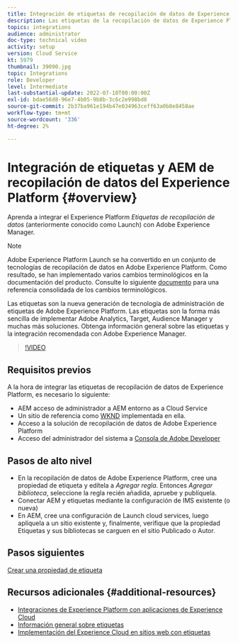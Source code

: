 ```yaml
---
title: Integración de etiquetas de recopilación de datos de Experience Platform (Launch) y AEM
description: Las etiquetas de la recopilación de datos de Experience Platform son la solución de administración de etiquetas de próxima generación de Adobe y la mejor manera de implementar Adobe Analytics, Target, Audience Manager y muchas más soluciones. Obtenga información general sobre las etiquetas (anteriormente denominadas Launch) y la integración recomendada con Adobe Experience Manager.
topics: integrations
audience: administrator
doc-type: technical video
activity: setup
version: Cloud Service
kt: 5979
thumbnail: 39090.jpg
topic: Integrations
role: Developer
level: Intermediate
last-substantial-update: 2022-07-10T00:00:00Z
exl-id: bdae56d8-96e7-4b05-9b8b-3c6c2e998bd8
source-git-commit: 2b37ba961e194b47e034963ceff63a0b8e8458ae
workflow-type: tm+mt
source-wordcount: '336'
ht-degree: 2%

---
```


# Integración de etiquetas y AEM de recopilación de datos del Experience Platform {#overview}

Aprenda a integrar el Experience Platform _Etiquetas de recopilación de datos_ (anteriormente conocido como Launch) con Adobe Experience Manager.

>[!NOTE]
>
>Adobe Experience Platform Launch se ha convertido en un conjunto de tecnologías de recopilación de datos en Adobe Experience Platform. Como resultado, se han implementado varios cambios terminológicos en la documentación del producto. Consulte lo siguiente [documento](https://experienceleague.adobe.com/docs/experience-platform/tags/term-updates.html) para una referencia consolidada de los cambios terminológicos.


Las etiquetas son la nueva generación de tecnología de administración de etiquetas de Adobe Experience Platform. Las etiquetas son la forma más sencilla de implementar Adobe Analytics, Target, Audience Manager y muchas más soluciones. Obtenga información general sobre las etiquetas y la integración recomendada con Adobe Experience Manager.

>[!VIDEO](https://video.tv.adobe.com/v/3417061?quality=12&learn=on)


## Requisitos previos

A la hora de integrar las etiquetas de recopilación de datos de Experience Platform, es necesario lo siguiente:

+ AEM acceso de administrador a AEM entorno as a Cloud Service
+ Un sitio de referencia como [WKND](https://github.com/adobe/aem-guides-wknd) implementada en ella.
+ Acceso a la solución de recopilación de datos de Adobe Experience Platform
+ Acceso del administrador del sistema a [Consola de Adobe Developer](https://developer.adobe.com/developer-console/)


## Pasos de alto nivel

+ En la recopilación de datos de Adobe Experience Platform, cree una propiedad de etiqueta y edítela a _Agregar regla_. Entonces _Agregar biblioteca_, seleccione la regla recién añadida, apruebe y publíquela.
+ Conectar AEM y etiquetas mediante la configuración de IMS existente (o nueva)
+ En AEM, cree una configuración de Launch cloud services, luego aplíquela a un sitio existente y, finalmente, verifique que la propiedad Etiquetas y sus bibliotecas se carguen en el sitio Publicado o Autor.

## Pasos siguientes

[Crear una propiedad de etiqueta](create-tag-property.md)

## Recursos adicionales {#additional-resources}

+ [Integraciones de Experience Platform con aplicaciones de Experience Cloud](https://experienceleague.adobe.com/docs/platform-learn/tutorials/intro-to-platform/integrations-with-experience-cloud-applications.html)
+ [Información general sobre etiquetas](https://experienceleague.adobe.com/docs/experience-platform/tags/home.html)
+ [Implementación del Experience Cloud en sitios web con etiquetas](https://experienceleague.adobe.com/docs/platform-learn/implement-in-websites/overview.html)
